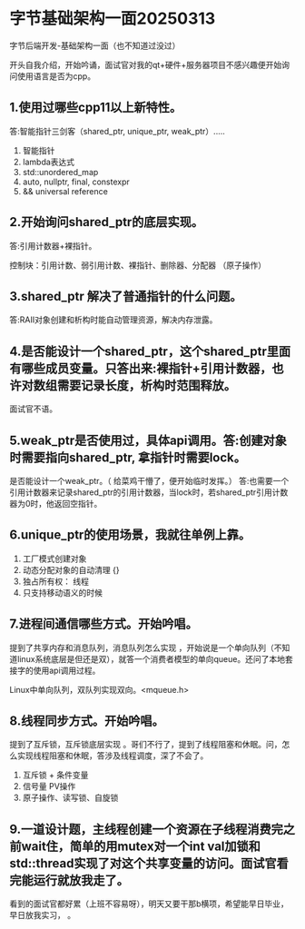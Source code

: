 # 字节基础架构一面20250313



字节后端开发-基础架构一面（也不知道过没过）

开头自我介绍，开始吟诵，面试官对我的qt+硬件+服务器项目不感兴趣便开始询问使用语言是否为cpp。

## 1.使用过哪些cpp11以上新特性。

答:智能指针三剑客（shared_ptr, unique_ptr, weak_ptr）.....

1. 智能指针
2. lambda表达式
3. std::unordered_map
4. auto, nullptr, final, constexpr
5. && universal reference



## 2.开始询问shared_ptr的底层实现。
答:引用计数器+裸指针。

控制块：引用计数、弱引用计数、裸指针、删除器、分配器 （原子操作）



## 3.shared_ptr 解决了普通指针的什么问题。
答:RAII对象创建和析构时能自动管理资源，解决内存泄露。





## 4.是否能设计一个shared_ptr，这个shared_ptr里面有哪些成员变量。只答出来:裸指针+引用计数器，也许对数组需要记录长度，析构时范围释放。

面试官不语。





## 5.weak_ptr是否使用过，具体api调用。答:创建对象时需要指向shared_ptr, 拿指针时需要lock。
是否能设计一个weak_ptr。（ 给菜鸡干懵了，便开始临时发挥。）
答:也需要一个引用计数器来记录shared_ptr的引用计数器，当lock时，若shared_ptr引用计数器为0时，他返回空指针。



## 6.unique_ptr的使用场景，我就往单例上靠。

1. 工厂模式创建对象
2. 动态分配对象的自动清理  {}
3. 独占所有权： 线程
4. 只支持移动语义的时候



## 7.进程间通信哪些方式。开始吟唱。

提到了共享内存和消息队列，消息队列怎么实现 ，开始说是一个单向队列（不知道linux系统底层是但还是双），就答一个消费者模型的单向queue。还问了本地套接字的使用api调用过程。

Linux中单向队列，双队列实现双向。<mqueue.h>



## 8.线程同步方式。开始吟唱。
提到了互斥锁，互斥锁底层实现 。哥们不行了，提到了线程阻塞和休眠。问，怎么实现线程阻塞和休眠，答涉及线程调度，深了不会了。

1. 互斥锁 + 条件变量
2. 信号量 PV操作
3. 原子操作、读写锁、自旋锁



## 9.一道设计题，主线程创建一个资源在子线程消费完之前wait住，简单的用mutex对一个int val加锁和std::thread实现了对这个共享变量的访问。面试官看完能运行就放我走了。





看到的面试官都好累（上班不容易呀），明天又要干那b横项，希望能早日毕业，早日放我实习， 。